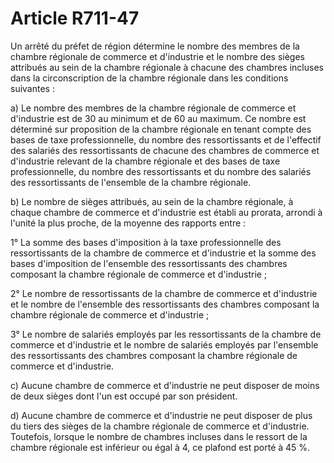 # Article R711-47

Un arrêté du préfet de région détermine le nombre des membres de la chambre régionale de commerce et d'industrie et le nombre des sièges attribués au sein de la chambre régionale à chacune des chambres incluses dans la circonscription de la chambre régionale dans les conditions suivantes :

a) Le nombre des membres de la chambre régionale de commerce et d'industrie est de 30 au minimum et de 60 au maximum. Ce nombre est déterminé sur proposition de la chambre régionale en tenant compte des bases de taxe professionnelle, du nombre des ressortissants et de l'effectif des salariés des ressortissants de chacune des chambres de commerce et d'industrie relevant de la chambre régionale et des bases de taxe professionnelle, du nombre des ressortissants et du nombre des salariés des ressortissants de l'ensemble de la chambre régionale.

b) Le nombre de sièges attribués, au sein de la chambre régionale, à chaque chambre de commerce et d'industrie est établi au prorata, arrondi à l'unité la plus proche, de la moyenne des rapports entre :

1° La somme des bases d'imposition à la taxe professionnelle des ressortissants de la chambre de commerce et d'industrie et la somme des bases d'imposition de l'ensemble des ressortissants des chambres composant la chambre régionale de commerce et d'industrie ;

2° Le nombre de ressortissants de la chambre de commerce et d'industrie et le nombre de l'ensemble des ressortissants des chambres composant la chambre régionale de commerce et d'industrie ;

3° Le nombre de salariés employés par les ressortissants de la chambre de commerce et d'industrie et le nombre de salariés employés par l'ensemble des ressortissants des chambres composant la chambre régionale de commerce et d'industrie.

c) Aucune chambre de commerce et d'industrie ne peut disposer de moins de deux sièges dont l'un est occupé par son président.

d) Aucune chambre de commerce et d'industrie ne peut disposer de plus du tiers des sièges de la chambre régionale de commerce et d'industrie. Toutefois, lorsque le nombre de chambres incluses dans le ressort de la chambre régionale est inférieur ou égal à 4, ce plafond est porté à 45 %.
